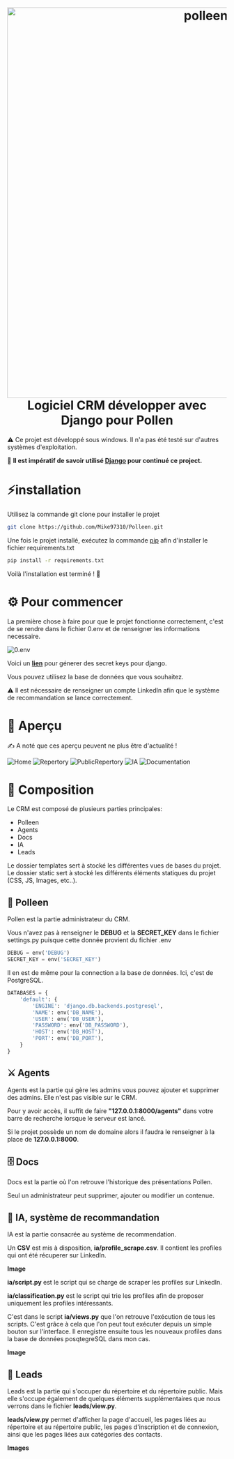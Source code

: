 <h1 align="center">
  <img alt="polleen" src="https://user-images.githubusercontent.com/75978618/170478814-56bf7a69-85e1-46ca-b532-d7951f839fd7.png" width="896px"/><br/>
  Logiciel CRM développer avec Django pour Pollen
</h1>

⚠️ Ce projet est développé sous windows. Il n'a pas été testé sur d'autres systèmes d'exploitation.

🚨 **Il est impératif de savoir utilisé [Django](https://docs.djangoproject.com/en/4.0/) pour continué ce project.**

# ⚡️installation
Utilisez la commande git clone pour installer le projet

```bash
git clone https://github.com/Mike97310/Polleen.git
```

Une fois le projet installé, exécutez la commande [pip](https://pip.pypa.io/en/stable/) afin d'installer le fichier requirements.txt

```bash
pip install -r requirements.txt
```

Voilà l'installation est terminé ! 🎉

# ⚙️ Pour commencer
La première chose à faire pour que le projet fonctionne correctement, c'est de se rendre dans le fichier 0.env et de renseigner les informations necessaire.

![0.env](https://user-images.githubusercontent.com/75978618/170491164-1e180c54-a56a-4713-950b-679fea71e256.png)

Voici un **[lien](https://djecrety.ir/)** pour génerer des secret keys pour django.

Vous pouvez utilisez la base de données que vous souhaitez.

⚠️ Il est nécessaire de renseigner un compte LinkedIn afin que le système de recommandation se lance correctement.

# 👀 Aperçu

✍ A noté que ces aperçu peuvent ne plus être d'actualité !

![Home](https://user-images.githubusercontent.com/75978618/170492654-bae98549-1279-4ce1-b4f1-f02ca385524a.png)
![Repertory](https://user-images.githubusercontent.com/75978618/170493474-f039f259-ebe9-4eed-8469-4b84de2b9000.png)
![PublicRepertory](https://user-images.githubusercontent.com/75978618/170493144-edf2dddf-b624-4458-837f-846131e28f0c.png)
![IA](https://user-images.githubusercontent.com/75978618/170493573-cc83f036-faaf-4c21-a984-c9d743e8346f.png)
![Documentation](https://user-images.githubusercontent.com/75978618/170493972-24168cf4-f16b-4c3c-b038-fa9fabd4f994.png)

# 🍯 Composition
Le CRM est composé de plusieurs parties principales:
  - Polleen
  - Agents
  - Docs
  - IA
  - Leads

Le dossier templates sert à stocké les différentes vues de bases du projet.
Le dossier static sert à stocké les différents éléments statiques du projet (CSS, JS, Images, etc..).

## 🐝 Polleen
Pollen est la partie administrateur du CRM.

Vous n'avez pas à renseigner le **DEBUG** et la **SECRET_KEY** dans le fichier settings.py puisque cette donnée provient du fichier .env

```python
DEBUG = env('DEBUG')
SECRET_KEY = env('SECRET_KEY')
```

Il en est de même pour la connection a la base de données. Ici, c'est de PostgreSQL.

```python
DATABASES = {
    'default': {
        'ENGINE': 'django.db.backends.postgresql',
        'NAME': env('DB_NAME'),
        'USER': env('DB_USER'),
        'PASSWORD': env('DB_PASSWORD'),
        'HOST': env('DB_HOST'),
        'PORT': env('DB_PORT'),
    }
}
```

## ⚔️ Agents
Agents est la partie qui gère les admins vous pouvez ajouter et supprimer des admins. Elle n'est pas visible sur le CRM.

Pour y avoir accès, il suffit de faire **"127.0.0.1:8000/agents"** dans votre barre de recherche lorsque le serveur est lancé.

Si le projet possède un nom de domaine alors il faudra le renseigner à la place de **127.0.0.1:8000**.

## 🗄 Docs
Docs est la partie où l'on retrouve l'historique des présentations Pollen.

Seul un administrateur peut supprimer, ajouter ou modifier un contenue.

## 🤖 IA, système de recommandation
IA est la partie consacrée au système de recommendation.

Un **CSV** est mis à disposition, **ia/profile_scrape.csv**. Il contient les profiles qui ont été récuperer sur LinkedIn.

**Image**

**ia/script.py** est le script qui se charge de scraper les profiles sur LinkedIn.

**ia/classification.py** est le script qui trie les profiles afin de proposer uniquement les profiles intéressants.

C'est dans le script **ia/views.py** que l'on retrouve l'exécution de tous les scripts. C'est grâce à cela que l'on peut tout exécuter depuis un simple bouton sur l'interface.
Il enregistre ensuite tous les nouveaux profiles dans la base de données posqtegreSQL dans mon cas.

**Image**

## 👥 Leads
Leads est la partie qui s'occuper du répertoire et du répertoire public. Mais elle s'occupe également de quelques 
éléments supplémentaires que nous verrons dans le fichier **leads/view.py**.

**leads/view.py** permet d'afficher la page d'accueil, les pages liées au répertoire et au répertoire public,
les pages d'inscription et de connexion, ainsi que les pages liées aux catégories des contacts.

**Images**

